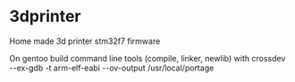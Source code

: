 # 3dprinter
Home made 3d printer stm32f7 firmware

On gentoo build command line tools (compile, linker, newlib) with
crossdev --ex-gdb -t arm-elf-eabi --ov-output /usr/local/portage

